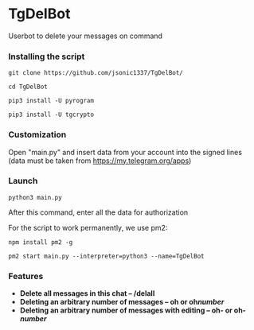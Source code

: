 # TgDelBot
Userbot to delete your messages on command

### Installing the script

```
git clone https://github.com/jsonic1337/TgDelBot/

cd TgDelBot

pip3 install -U pyrogram

pip3 install -U tgcrypto
```
### Customization
Open "main.py" and insert data from your account into the signed lines (data must be taken from https://my.telegram.org/apps)

### Launch

```
python3 main.py
```
After this command, enter all the data for authorization

For the script to work permanently, we use pm2:
```
npm install pm2 -g

pm2 start main.py --interpreter=python3 --name=TgDelBot
```
### Features
- **Delete all messages in this chat – /delall**
- **Deleting an arbitrary number of messages – oh or oh*number***
- **Deleting an arbitrary number of messages with editing – oh- or oh-*number***
